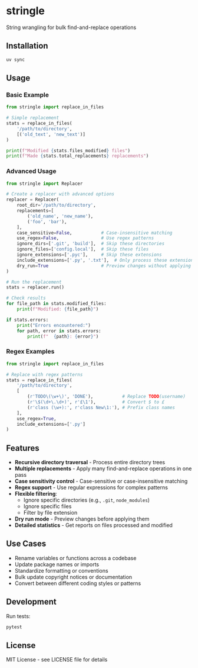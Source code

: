# stringle

String wrangling for bulk find-and-replace operations

## Installation

```bash
uv sync
```

## Usage

### Basic Example

```python
from stringle import replace_in_files

# Simple replacement
stats = replace_in_files(
    '/path/to/directory',
    [('old_text', 'new_text')]
)

print(f"Modified {stats.files_modified} files")
print(f"Made {stats.total_replacements} replacements")
```

### Advanced Usage

```python
from stringle import Replacer

# Create a replacer with advanced options
replacer = Replacer(
    root_dir='/path/to/directory',
    replacements=[
        ('old_name', 'new_name'),
        ('foo', 'bar'),
    ],
    case_sensitive=False,           # Case-insensitive matching
    use_regex=False,                # Use regex patterns
    ignore_dirs=['.git', 'build'],  # Skip these directories
    ignore_files=['config.local'],  # Skip these files
    ignore_extensions=['.pyc'],     # Skip these extensions
    include_extensions=['.py', '.txt'],  # Only process these extensions
    dry_run=True                    # Preview changes without applying
)

# Run the replacement
stats = replacer.run()

# Check results
for file_path in stats.modified_files:
    print(f"Modified: {file_path}")

if stats.errors:
    print("Errors encountered:")
    for path, error in stats.errors:
        print(f"  {path}: {error}")
```

### Regex Examples

```python
from stringle import replace_in_files

# Replace with regex patterns
stats = replace_in_files(
    '/path/to/directory',
    [
        (r'TODO\(\w+\)', 'DONE'),           # Replace TODO(username)
        (r'\$(\d+\.\d+)', r'£\1'),          # Convert $ to £
        (r'class (\w+):', r'class New\1:'), # Prefix class names
    ],
    use_regex=True,
    include_extensions=['.py']
)
```

## Features

- **Recursive directory traversal** - Process entire directory trees
- **Multiple replacements** - Apply many find-and-replace operations in one pass
- **Case sensitivity control** - Case-sensitive or case-insensitive matching
- **Regex support** - Use regular expressions for complex patterns
- **Flexible filtering**:
  - Ignore specific directories (e.g., `.git`, `node_modules`)
  - Ignore specific files
  - Filter by file extension
- **Dry run mode** - Preview changes before applying them
- **Detailed statistics** - Get reports on files processed and modified

## Use Cases

- Rename variables or functions across a codebase
- Update package names or imports
- Standardize formatting or conventions
- Bulk update copyright notices or documentation
- Convert between different coding styles or patterns

## Development

Run tests:

```bash
pytest
```

## License

MIT License - see LICENSE file for details

